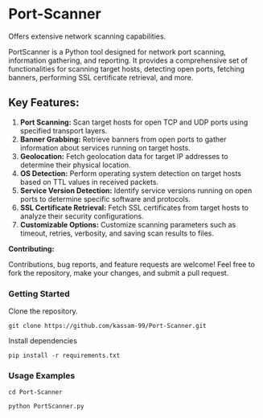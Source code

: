 # Port-Scanner
Offers extensive network scanning capabilities.

PortScanner is a Python tool designed for network port scanning, information gathering, and reporting. It provides a comprehensive set of functionalities for scanning target hosts, detecting open ports, fetching banners, performing SSL certificate retrieval, and more.

## Key Features:

1. **Port Scanning:** Scan target hosts for open TCP and UDP ports using specified transport layers.
2. **Banner Grabbing:** Retrieve banners from open ports to gather information about services running on target hosts.
3. **Geolocation:** Fetch geolocation data for target IP addresses to determine their physical location.
4. **OS Detection:** Perform operating system detection on target hosts based on TTL values in received packets.
5. **Service Version Detection:** Identify service versions running on open ports to determine specific software and protocols.
6. **SSL Certificate Retrieval:** Fetch SSL certificates from target hosts to analyze their security configurations.
7. **Customizable Options:** Customize scanning parameters such as timeout, retries, verbosity, and saving scan results to files.



**Contributing:**

Contributions, bug reports, and feature requests are welcome! Feel free to fork the repository, make your changes, and submit a pull request.



### Getting Started

Clone the repository.
    
    git clone https://github.com/kassam-99/Port-Scanner.git


Install dependencies

    pip install -r requirements.txt


### Usage Examples


    cd Port-Scanner

    python PortScanner.py
